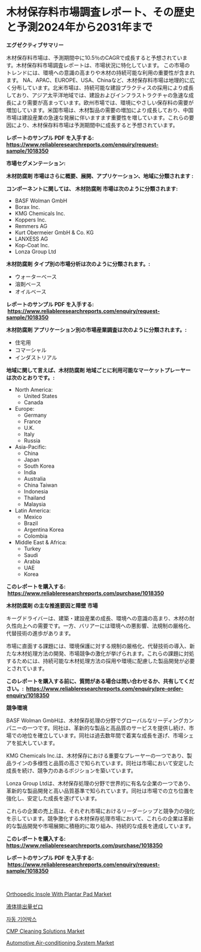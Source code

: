 <p><h1>木材保存料市場調査レポート、その歴史と予測2024年から2031年まで</h1></p><p><strong>エグゼクティブサマリー</strong></p>
<p><p>木材保存料市場は、予測期間中に10.5％のCAGRで成長すると予想されています。木材保存料市場調査レポートは、市場状況に特化しています。 この市場のトレンドには、環境への意識の高まりや木材の持続可能な利用の重要性が含まれます。 NA、APAC、EUROPE、USA、Chinaなど、木材保存料市場は地理的に広く分布しています。北米市場は、持続可能な建設プラクティスの採用により成長しており、アジア太平洋地域では、建設およびインフラストラクチャの急速な成長により需要が高まっています。欧州市場では、環境にやさしい保存料の需要が増加しています。米国市場は、木材製品の需要の増加により成長しており、中国市場は建設産業の急速な発展に伴いますます重要性を増しています。これらの要因により、木材保存料市場は予測期間中に成長すると予想されています。</p></p>
<p><strong>レポートのサンプル PDF を入手する: <a href="https://www.reliableresearchreports.com/enquiry/request-sample/1018350">https://www.reliableresearchreports.com/enquiry/request-sample/1018350</a></strong></p>
<p><strong>市場セグメンテーション:</strong></p>
<p><strong> 木材防腐剤 市場はさらに概要、展開、アプリケーション、地域に分類されます :</strong></p>
<p><strong>コンポーネントに関しては、 木材防腐剤 市場は次のように分類されます: &nbsp;</strong></p>
<p><ul><li>BASF Wolman GmbH</li><li>Borax Inc.</li><li>KMG Chemicals Inc.</li><li>Koppers Inc.</li><li>Remmers AG</li><li>Kurt Obermeier GmbH & Co. KG</li><li>LANXESS AG</li><li>Kop-Coat Inc.</li><li>Lonza Group Ltd</li></ul></p>
<p><strong> 木材防腐剤 タイプ別の市場分析は次のように分類されます。:</strong></p>
<p><ul><li>ウォーターベース</li><li>溶剤ベース</li><li>オイルベース</li></ul></p>
<p><strong>レポートのサンプル PDF を入手する: &nbsp;<a href="https://www.reliableresearchreports.com/enquiry/request-sample/1018350">https://www.reliableresearchreports.com/enquiry/request-sample/1018350</a></strong></p>
<p><strong> 木材防腐剤 アプリケーション別の市場産業調査は次のように分類されます。:</strong></p>
<p><ul><li>住宅用</li><li>コマーシャル</li><li>インダストリアル</li></ul></p>
<p><strong>地域に関して言えば、木材防腐剤 地域ごとに利用可能なマーケットプレーヤーは次のとおりです。:</strong></p>
<p><ul>
    <li>
        North America:
        <ul>
            <li>United States</li>
            <li>Canada</li>
        </ul>
    </li>
    <li>
        Europe:
        <ul>
            <li>Germany</li>
            <li>France</li>
            <li>U.K.</li>
            <li>Italy</li>
            <li>Russia</li>
        </ul>
    </li>
    <li>
        Asia-Pacific:
        <ul>
            <li>China</li>
            <li>Japan</li>
            <li>South Korea</li>
            <li>India</li>
            <li>Australia</li>
            <li>China Taiwan</li>
            <li>Indonesia</li>
            <li>Thailand</li>
            <li>Malaysia</li>
        </ul>
    </li>
    <li>
        Latin America:
        <ul>
            <li>Mexico</li>
            <li>Brazil</li>
            <li>Argentina Korea</li>
            <li>Colombia</li>
        </ul>
    </li>
    <li>
        Middle East & Africa:
        <ul>
            <li>Turkey</li>
            <li>Saudi</li>
            <li>Arabia</li>
            <li>UAE</li>
            <li>Korea</li>
        </ul>
    </li>
    </ul></p>
<p><strong>このレポートを購入する: &nbsp;<a href="https://www.reliableresearchreports.com/purchase/1018350">https://www.reliableresearchreports.com/purchase/1018350</a></strong></p>
<p><strong>木材防腐剤 の主な推進要因と障壁 市場</strong></p>
<p><p>キーグドライバーは、建築・建設産業の成長、環境への意識の高まり、木材の耐久性向上への需要です。一方、バリアーには環境への悪影響、法規制の厳格化、代替技術の進歩があります。</p><p>市場に直面する課題には、環境保護に対する規制の厳格化、代替技術の導入、新たな木材処理方法の開発、市場競争の激化が挙げられます。これらの課題に対処するためには、持続可能な木材処理方法の採用や環境に配慮した製品開発が必要とされています。</p></p>
<p><strong>このレポートを購入する前に、質問がある場合は問い合わせるか、共有してください。:&nbsp; <a href="https://www.reliableresearchreports.com/enquiry/pre-order-enquiry/1018350">https://www.reliableresearchreports.com/enquiry/pre-order-enquiry/1018350</a></strong></p>
<p><strong>競争環境</strong></p>
<p><p>BASF Wolman GmbHは、木材保存処理の分野でグローバルなリーディングカンパニーの一つです。同社は、革新的な製品と高品質のサービスを提供し続け、市場での地位を確立しています。同社は過去数年間で着実な成長を遂げ、市場シェアを拡大しています。</p><p>KMG Chemicals Inc.は、木材保存における重要なプレーヤーの一つであり、製品ラインの多様性と品質の高さで知られています。同社は市場において安定した成長を続け、競争力のあるポジションを築いています。</p><p>Lonza Group Ltdは、木材保存処理の分野で世界的に有名な企業の一つであり、革新的な製品開発と高い品質基準で知られています。同社は市場での立ち位置を強化し、安定した成長を遂げています。</p><p>これらの企業の売上高は、それぞれ市場におけるリーダーシップと競争力の強化を示しています。競争激化する木材保存処理市場において、これらの企業は革新的な製品開発や市場展開に積極的に取り組み、持続的な成長を達成しています。</p></p>
<p><strong>このレポートを購入する: &nbsp; <a href="https://www.reliableresearchreports.com/purchase/1018350">https://www.reliableresearchreports.com/purchase/1018350</a></strong></p>
<p><strong>レポートのサンプル PDF を入手する: &nbsp;<a href="https://www.reliableresearchreports.com/enquiry/request-sample/1018350">https://www.reliableresearchreports.com/enquiry/request-sample/1018350</a></strong><strong></strong></p>
<p>&nbsp;</p>
<p><p><a href="https://lydian-appliance-61d.notion.site/Orthopedic-Insole-With-Plantar-Pad-Market-Size-Global-Industry-Overview-Market-Segmentation-and-Fo-5994af880e2045ff8465437fd6b8364a">Orthopedic Insole With Plantar Pad Market</a></p><p><a href="https://medium.com/@leonstoltrtenberg89/%E3%82%BC%E3%83%AD%E6%B6%B2%E4%BD%93%E6%8E%92%E5%87%BA%E5%B8%82%E5%A0%B4%E3%81%AE%E3%83%88%E3%83%AC%E3%83%B3%E3%83%89%E3%81%A8%E5%B8%82%E5%A0%B4%E5%88%86%E6%9E%90%E3%81%AF-2024%E5%B9%B4%E3%81%8B%E3%82%892031%E5%B9%B4%E3%81%BE%E3%81%A7%E3%81%AE%E6%9C%9F%E9%96%93%E3%81%AB%E4%BA%88%E6%B8%AC%E3%81%95%E3%82%8C%E3%81%A6%E3%81%84%E3%81%BE%E3%81%99-be7886f5135e">液体排出量ゼロ</a></p><p><a href="https://medium.com/@el_crea/2024%EB%85%84%EB%B6%80%ED%84%B0-2031%EB%85%84%EA%B9%8C%EC%A7%80-%EA%B8%B0%EA%B0%84%EC%9D%84-%EB%8C%80%EC%83%81%EC%9C%BC%EB%A1%9C-%ED%95%9C-%EC%9E%90%EB%8F%99-%EA%B8%B0%EC%96%B4-%EB%B0%95%EC%8A%A4-%EC%8B%9C%EC%9E%A5-%EB%B6%84%EC%84%9D-%EB%B0%8F-%ED%81%AC%EA%B8%B0-%EC%98%88%EC%B8%A1-fc73b1430ba5">자동 기어박스</a></p><p><a href="https://view.publitas.com/reportprime-1/cmp-cleaning-solutions-market-size-reflecting-a-forecast-till-2030-market-by-type-by-application-and-by-geography/">CMP Cleaning Solutions Market</a></p><p><a href="https://github.com/Sherrillcrooksxa8i18ucf2m/Market-Research-Report-List-1/blob/main/automotive-air-conditioning-system-market.md">Automotive Air-conditioning System Market</a></p></p>